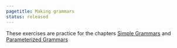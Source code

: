 ```yaml
---
pagetitle: Making grammars
status: released
---
```

These exercises are practice for the chapters [Simple Grammars](grammars) and [Parameterized Grammars](parameterized_grammars)
